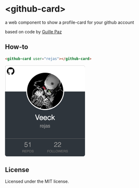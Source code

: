 # &lt;github-card&gt;

a web component to show a profile-card for your github account

based on code by <a href="http://pazguille.me/">Guille Paz</a>

## How-to
```html
<github-card user="rejas"></github-card>
```
![Example](assets/example.png)

## License
Licensed under the MIT license.
